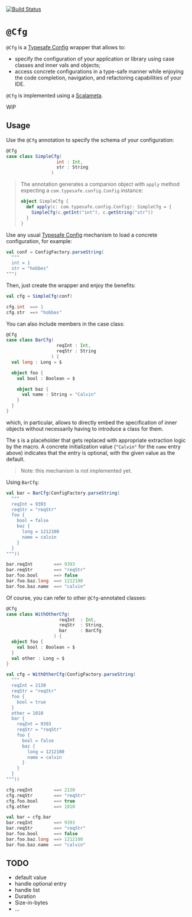 [![Build Status](https://travis-ci.org/carueda/cfg.svg?branch=master)](https://travis-ci.org/carueda/cfg)

# `@Cfg` 

`@Cfg` is a [Typesafe Config](https://github.com/typesafehub/config) wrapper that allows to: 
- specify the configuration of your application or library using case classes and inner vals and objects;
- access concrete configurations in a type-safe manner while enjoying the code 
  completion, navigation, and refactoring capabilities of your IDE. 

`@Cfg` is implemented using a [Scalameta](http://scalameta.org/). 

WIP

## Usage

Use the `@Cfg` annotation to specify the schema of your configuration:

```scala
@Cfg
case class SimpleCfg(
                   int : Int,
                   str : String
                 )
```

> The annotation generates a companion object with `apply` method expecting
> a `com.typesafe.config.Config` instance:
> 
> ```scala
> object SimpleCfg {
>   def apply(c: com.typesafe.config.Config): SimpleCfg = {
>     SimpleCfg(c.getInt("int"), c.getString("str"))
>   }
> }
> ```


Use any usual [Typesafe Config](https://github.com/typesafehub/config) 
mechanism to load a concrete configuration, for example:

```scala
val conf = ConfigFactory.parseString(
  """
  int = 1
  str = "hobbes"
""")
```

Then, just create the wrapper and enjoy the benefits:

```scala
val cfg = SimpleCfg(conf)

cfg.int  ==> 1
cfg.str  ==> "hobbes"
```

You can also include members in the case class:

```scala
@Cfg
case class BarCfg(
                   reqInt : Int,
                   reqStr : String
                 ) {
  val long : Long = $

  object foo {
    val bool : Boolean = $

    object baz {
      val name : String = "Calvin"
    }
  }
}
```

which, in particular, allows to directly embed the specification of inner objects
without necessarily having to introduce a class for them.

The `$` is a placeholder that gets replaced with appropriate extraction logic by
the macro. A concrete initialization value (`"Calvin"` for the `name` entry above)
indicates that the entry is optional, with the given value as the default.

> Note: this mechanism is not implemented yet.

Using `BarCfg`:

```scala
val bar = BarCfg(ConfigFactory.parseString(
  """
  reqInt = 9393
  reqStr = "reqStr"
  foo {
    bool = false
    baz {
      long = 1212100
      name = calvin
    }
  }
"""))

bar.reqInt        ==> 9393
bar.reqStr        ==> "reqStr"
bar.foo.bool      ==> false
bar.foo.baz.long  ==> 1212100
bar.foo.baz.name  ==> "calvin"
```

Of course, you can refer to other `@Cfg`-annotated classes: 

```scala
@Cfg
case class WithOtherCfg(
                    reqInt  : Int,
                    reqStr  : String,
                    bar     : BarCfg
                  ) {
  object foo {
    val bool : Boolean = $
  }
  val other : Long = $
}

val cfg = WithOtherCfg(ConfigFactory.parseString(
  """
  reqInt = 2130
  reqStr = "reqStr"
  foo {
    bool = true
  }
  other = 1010
  bar {
    reqInt = 9393
    reqStr = "reqStr"
    foo {
      bool = false
      baz {
        long = 1212100
        name = calvin
      }
    }
  }
"""))

cfg.reqInt        ==> 2130
cfg.reqStr        ==> "reqStr"
cfg.foo.bool      ==> true
cfg.other         ==> 1010

val bar = cfg.bar
bar.reqInt        ==> 9393
bar.reqStr        ==> "reqStr"
bar.foo.bool      ==> false
bar.foo.baz.long  ==> 1212100
bar.foo.baz.name  ==> "calvin"
```

## TODO

- default value
- handle optional entry
- handle list
- Duration
- Size-in-bytes
- ...
